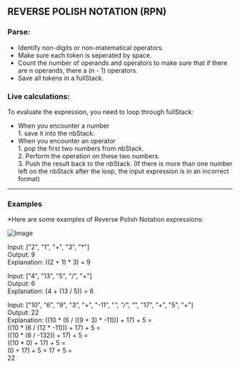 ## **REVERSE POLISH NOTATION (RPN)**

### Parse:
* Identify non-digits or non-matematical operators.
* Make sure each token is seperated by space.
* Count the number of operands and operators to make sure that if there are n operands, there a (n - 1) operators.
* Save all tokens in a fullStack.
### Live calculations:
To evaluate the expression, you need to loop through fullStack:

* When you encounter a number<br>
        1. save it into the nbStack.
* When you encounter an operator<br>
        1. pop the first two numbers from nbStack.<br>
        2. Perform the operation on these two numbers.<br>
        3. Push the result back to the nbStack.
(If there is more than one number left on the nbStack after the loop, the input expression is in an incorrect format)

---
### Examples

*Here are some examples of Reverse Polish Notation expressions:

![Image](https://upload.wikimedia.org/wikipedia/commons/thumb/c/ca/Reverse_Polish_Notation_Stack_Example.jpg/800px-Reverse_Polish_Notation_Stack_Example.jpg?20140514181604)

Input: ["2", "1", "+", "3", "*"]<br>
Output: 9<br>
Explanation: ((2 + 1) * 3) = 9<br>

Input: ["4", "13", "5", "/", "+"]<br>
Output: 6<br>
Explanation: (4 + (13 / 5)) = 6<br>

Input: ["10", "6", "9", "3", "+", "-11", "*", "/", "*", "17", "+", "5", "+"]<br>
Output: 22<br>
Explanation: ((10 * (6 / ((9 + 3) * -11))) + 17) + 5 =<br>
((10 * (6 / (12 * -11))) + 17) + 5 =<br>
((10 * (6 / -132)) + 17) + 5 =<br>
((10 * 0) + 17) + 5 =<br>
(0 + 17) + 5 = 17 + 5 = <br>
22
